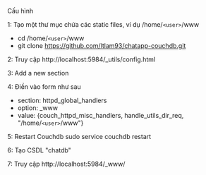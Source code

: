 Cấu hình

1: Tạo một thư mục chứa các static files, ví dụ /home/`<user>`/www
- cd /home/`<user>`/www
- git clone https://github.com/ltlam93/chatapp-couchdb.git

2: Truy cập http://localhost:5984/_utils/config.html

3: Add a new section

4: Điền vào form như sau
- section: httpd_global_handlers
- option: _www
- value: {couch_httpd_misc_handlers, handle_utils_dir_req, "/home/`<user>`/www"}

5: Restart Couchdb
sudo service couchdb restart

6: Tạo CSDL "chatdb"

7: Truy cập http://localhost:5984/_www/ 
